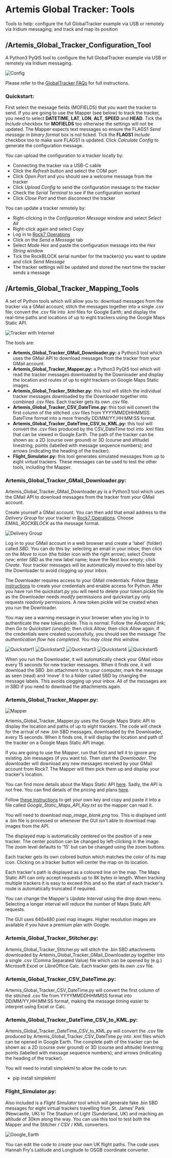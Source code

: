 # Artemis Global Tracker: Tools

Tools to help: configure the full GlobalTracker example via USB or remotely via Iridium messaging; and track and map its position

## /Artemis_Global_Tracker_Configuration_Tool

A Python3 PyQt5 tool to configure the full GlobalTracker example via USB or remotely via Iridium messaging.

![Config](../img/Config.JPG)

Please refer to the [GlobalTracker FAQs](../Documentation/GlobalTracker_FAQs/README.md) for full instructions.

### Quickstart:

First select the message fields (MOFIELDS) that you want the tracker to send. If you are going to use the Mapper (see below)
to track the tracker, you need to select **DATETIME**, **LAT**, **LON**, **ALT**, **SPEED** and **HEAD**. Tick the _Include_ checkbox for **MOFIELDS** too
otherwise the settings will not be updated. The Mapper expects text messages so ensure the FLAGS1 _Send message in binary format_ box
is not ticked. Tick the **FLAGS1** _Include_ checkbox too to make sure FLAGS1 is updated. Click _Calculate Config_ to generate
the configuration message.

You can upload the configuration to a tracker locally by:
  - Connecting the tracker via a USB-C cable
  - Click the _Refresh_ button and select the COM port
  - Click _Open Port_ and you should see a welcome message from the tracker
  - Click _Upload Config_ to send the configuration message to the tracker
  - Check the _Serial Terminal_ to see if the configuration worked
  - Click _Close Port_ and then disconnect the tracker

You can update a tracker remotely by:
  - Right-clicking in the _Configuration Message_ window and select _Select All_
  - Right-click again and select _Copy_
  - Log in to [Rock7 Operations](https://rockblock.rock7.com/Operations)
  - Click on the _Send a Message_ tab
  - Select _Mode Hex_ and paste the configuration message into the _Hex String_ window
  - Tick the RockBLOCK serial number for the tracker(s) you want to update and click _Send Message_
  - The tracker settings will be updated and stored the next time the tracker sends a message

## /Artemis_Global_Tracker_Mapping_Tools

A set of Python tools which will allow you to: download messages from the tracker via a GMail account; stitch the messages together into a single .csv file;
convert the .csv file into .kml files for Google Earth; and display the real-time paths and locations of up to eight trackers using the Google Maps Static API.

![Tracker with Internet](../img/Tracker_with_Internet.JPG)

The tools are:
- **Artemis_Global_Tracker_GMail_Downloader.py:** a Python3 tool which uses the GMail API to download messages from the tracker from your GMail account.
- **Artemis_Global_Tracker_Mapper.py:** a Python3 PyQt5 tool which will read the tracker messages downloaded by the Downloader and display the location and routes of up to eight trackers on Google Maps Static images.
- **Artemis_Global_Tracker_Stitcher.py:** this tool will stitch the individual tracker messages downloaded by the Downloader together into combined .csv files. Each tracker gets its own .csv file.
- **Artemis_Global_Tracker_CSV_DateTime.py:** this tool will convert the first column of the stitched .csv files from YYYYMMDDHHMMSS DateTime format into a more friendly DD/MM/YY,HH:MM:SS format.
- **Artemis_Global_Tracker_DateTime_CSV_to_KML.py:** this tool will convert the .csv files produced by the CSV_DateTime tool into .kml files that can be viewed in Google Earth. The path of the tracker can be shown as: a 2D (course over ground) or 3D (course and altitude) linestring; points (labelled with message sequence numbers); and arrows (indicating the heading of the tracker).
- **Flight_Simulator.py:** this tool generates simulated messages from up to eight virtual trackers. These messages can be used to test the other tools, including the Mapper.

### Artemis_Global_Tracker_GMail_Downloader.py:

Artemis_Global_Tracker_GMail_Downloader.py is a Python3 tool which uses the GMail API to download messages from the tracker from your GMail account.

Create yourself a GMail account. You can then add that email address to the _Delivery Group_ for your tracker in [Rock7 Operations](https://rockblock.rock7.com/Operations). Choose _EMAIL_ROCKBLOCK_ as the message format.

![Delivery Group](../img/Delivery_Group.PNG)

Log in to your GMail account in a web browser and create a 'label' (folder) called _SBD_. You can do this by: selecting an email in your inbox; then click on the _Move to_ icon
(the folder icon with the right arrow); select _Create new_; enter _SBD_ as the new label name; leave the Nest box empty; click _Create_. Your tracker messages will be automatically
moved to this label by the Downloader to avoid clogging up your inbox.

The Downloader requires access to your GMail credentials. Follow [these instructions](https://developers.google.com/gmail/api/quickstart/python)
to create your credentials and enable access for Python. After you have run the quickstart.py you will need to delete your token.pickle file as the
Downloader needs _modify_ permissions and quickstart.py only requests _readonly_ permissions. A new token.pickle will be created when you run the
Downloader.

You may see a warning message in your browser when you log in to authenticate the new token.pickle. This is normal. Follow the _Advanced_ link; then _Go to Quickstart (unsafe)_;
then click _Allow_; then click _Allow_ again. If the credentials were created successfully, you should see the message _The authentication flow has completed. You may close this window._

![Quickstart1](../img/Quickstart1.PNG)
![Quickstart2](../img/Quickstart2.PNG)
![Quickstart3](../img/Quickstart3.PNG)
![Quickstart4](../img/Quickstart4.PNG)
![Quickstart5](../img/Quickstart5.PNG)

When you run the Downloader, it will automatically check your GMail inbox every 15 seconds for new tracker messages. When it finds one, it will download the SBD .bin attachment to to your computer,
mark the message as seen (read) and 'move' it to a folder called SBD by changing the message labels. This avoids clogging up your inbox. All of the messages are in SBD if you need to download the
attachments again.

### Artemis_Global_Tracker_Mapper.py:

![Mapper](../img/Mapper.JPG)

Artemis_Global_Tracker_Mapper.py uses the Google Maps Static API to display the location and paths of up to eight trackers. The code will check
for the arrival of new .bin SBD messages, downloaded by the Downloader, every 15 seconds. When it finds one, it will display the location and path
of the tracker on a Google Maps Static API image.

If you are going to use the _Mapper_, run that first and tell it to ignore any existing .bin messages (if you want to).
Then start the _Downloader_. The downloader will download any new messages received by your GMail account from Rock7.
The Mapper will then pick them up and display your tracker's location.

You can find more details about the Maps Static API [here](https://developers.google.com/maps/documentation/maps-static/intro). Sadly, the API is not free.
You can find details of the pricing and plans [here](https://developers.google.com/maps/documentation/maps-static/usage-and-billing).

Follow [these instructions](https://developers.google.com/maps/documentation/maps-static/get-api-key)
to get your own key and copy and paste it into a file called _Google_Static_Maps_API_Key.txt_ so the mapper can read it.

You will need to download _map_image_blank.png_ too. This is displayed until a .bin file is processed or whenever the GUI isn't able to download map images from the API.

The displayed map is automatically centered on the position of a new tracker. The center position can be changed by left-clicking in the image. The zoom level defaults to '15'
but can be changed using the zoom buttons.

Each tracker gets its own colored button which matches the color of its map icon. Clicking on a tracker button will center the map on its location.

Each tracker's path is displayed as a coloured line on the map. The Maps Static API can only accept requests up to 8K bytes in length. When tracking multiple trackers it is
easy to exceed this and so the start of each tracker's route is automatically truncated if required.

You can change the Mapper's _Update Interval_ using the drop down menu. Selecting a longer interval will reduce the number of Maps Static API requests.

The GUI uses 640x480 pixel map images. Higher resolution images are available if you have a premium plan with Google.

### Artemis_Global_Tracker_Stitcher.py:

Artemis_Global_Tracker_Stitcher.py will stitch the .bin SBD attachments downloaded by Artemis_Global_Tracker_GMail_Downloader.py together into a single .csv (Comma Separated Value)
file which can be opened by (e.g.) Microsoft Excel or LibreOffice Calc. Each tracker gets its own .csv file.

### Artemis_Global_Tracker_CSV_DateTime.py:

Artemis_Global_Tracker_CSV_DateTime.py will convert the first column of the stitched .csv file from YYYYMMDDHHMMSS format into DD/MM/YY,HH:MM:SS format, making the message
timing easier to interpret using Excel or Calc.

### Artemis_Global_Tracker_DateTime_CSV_to_KML.py:

Artemis_Global_Tracker_DateTime_CSV_to_KML.py will convert the .csv file produced by Artemis_Global_Tracker_CSV_DateTime.py into .kml files which can be opened in Google Earth.
The complete path of the tracker can be shown as: a 2D (course over ground) or 3D (course and altitude) linestring; points (labelled with message sequence numbers);
and arrows (indicating the heading of the tracker).

You will need to install simplekml to allow the code to run:
- pip install simplekml

### Flight_Simulator.py:

Also included is a _Flight Simulator_ tool which will generate fake .bin SBD messages for eight virtual trackers travelling from
St. James' Park (Newcastle, UK) to The Stadium of Light (Sunderland, UK) and reaching an altitude of 30km along the way.
You can use this tool to test both the Mapper and the Stitcher / CSV / KML converters.

![Google_Earth](../img/Google_Earth.JPG)

You can edit the code to create your own UK flight paths. The code uses Hannah Fry's Latitude and Longitude to OSGB coordinate converter.
